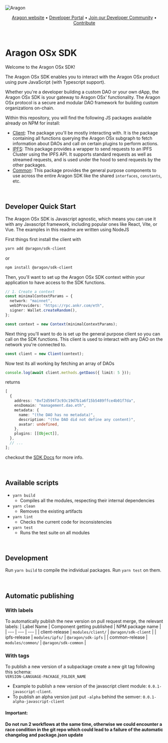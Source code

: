![Aragon](https://res.cloudinary.com/duvrxe0m9/image/upload/v1686656588/aragon-sdk_tjosse.png)

<p align="center">
  <a href="https://aragon.org/">Aragon website</a>
  •
  <a href="https://devs.aragon.org/">Developer Portal</a>
  •
  <a href="http://eepurl.com/icA7oj">Join our Developer Community</a>
  •
  <a href="https://aragonproject.typeform.com/dx-contribution">Contribute</a>
</p>

<br/>

# Aragon OSx SDK

Welcome to the Aragon OSx SDK!

The Aragon OSx SDK enables you to interact with the Aragon OSx product using
pure JavaScript (with Typescript support).

Whether you're a developer building a custom DAO or your own dApp, the Aragon
OSx SDK is your gateway to Aragon OSx' functionality. The Aragon OSx protocol is
a secure and modular DAO framework for building custom organizations on-chain.

Within this repository, you will find the following JS packages available
already on NPM for install:

- [Client](./modules/client): The package you'll be mostly interacting with. It
  is the package containing all functions querying the Aragon OSx subgraph to
  fetch information about DAOs and call on certain plugins to perform actions.
- [IPFS](./modules/ipfs): This package provides a wrapper to send requests to an
  IPFS Cluster using the IPFS API. It supports standard requests as well as
  streamed requests, and is used under the hood to send requests by the other
  packages.
- [Common](./modules/common): This package provides the general purpose
  components to use across the entire Aragon SDK like the shared `interfaces`,
  `constants`, etc.

<br/>

## Developer Quick Start

The Aragon OSx SDK is Javascript agnostic, which means you can use it with any
Javascript framework, including popular ones like React, Vite, or Vue. The
examples in this readme are written using NodeJS

First things first install the client with

```sh
yarn add @aragon/sdk-client
```

or

```sh
npm install @aragon/sdk-client
```

Then, you'll want to set up the Aragon OSx SDK context within your application
to have access to the SDK functions.

```typescript
// 1. Create a context
const minimalContextParams = {
  network: "mainnet",
  web3Providers: "https://rpc.ankr.com/eth",
  signer: Wallet.createRandom(),
};

const context = new Context(minimalContextParams);
```

Next thing you'll want to do is set up the general purpose client so you can
call on the SDK functions. This client is used to interact with any DAO on the
network you're connected to.

```typescript
const client = new Client(context);
```

Now test its all working by fetching an array of DAOs

```typescript
console.log(await client.methods.getDaos({ limit: 5 }));
```

returns

```typescript
[
  {
    address: "0xf2d594f3c93c19d7b1a6f15b5489ffce4b01f7da",
    ensDomain: "management.dao.eth",
    metadata: {
      name: "(the DAO has no metadata)",
      description: "(the DAO did not define any content)",
      avatar: undefined,
    },
    plugins: [[Object]],
  },
  // ...
];
```

checkout the [SDK Docs](https://devs.aragon.org/docs/sdk) for more info.

<br/>

## Available scripts

- `yarn build`
  - Compiles all the modules, respecting their internal dependencies
- `yarn clean`
  - Removes the existing artifacts
- `yarn lint`
  - Checks the current code for inconsistencies
- `yarn test`
  - Runs the test suite on all modules

<br/>

## Development

Run `yarn build` to compile the individual packages. Run `yarn test` on them.

<br/>

## Automatic publishing

### With labels

To automatically publish the new version on pull request merge, the relevant
labels: | Label Name | Component getting published | NPM package name | | --- |
--- | --- | | client-release | `modules/client/` | `@aragon/sdk-client` | |
ipfs-release | `modules/ipfs/` | `@aragon/sdk-ipfs` | | common-release |
`modules/common/` | `@aragon/sdk-common` |

### With tags

To publish a new version of a subpackage create a new git tag following this
schema:\
`VERSION-LANGUAGE-PACKAGE_FOLDER_NAME`

- Example to publish a new version of the javascript client module:
  `0.0.1-javascript-client`.
- To publish an alpha version just put `-alpha` behind the semver:
  `0.0.1-alpha-javascript-client`

#### Important:

**Do not run 2 workflows at the same time, otherwise we could encounter a race
condition in the git repo which could lead to a failure of the automatic
changelog and package.json update**
